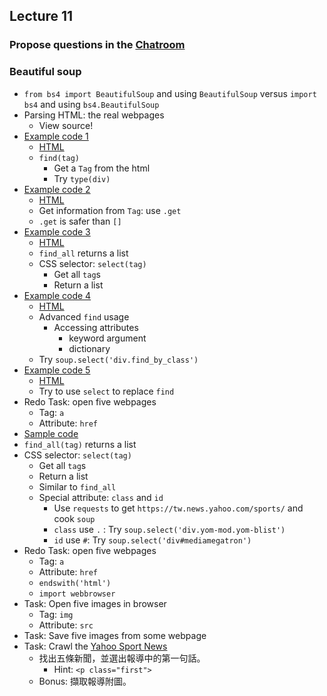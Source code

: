 ## Lecture 11

### Propose questions in the [Chatroom](https://chatroom-mzshieh.c9users.io/)

### Beautiful soup

+   `from bs4 import BeautifulSoup` and using `BeautifulSoup` versus `import bs4` and using `bs4.BeautifulSoup`
+   Parsing HTML: the real webpages
    +   View source!
+   [Example code 1](lec11-1.py)
    +   [HTML](https://mzshieh.github.io/snp2016/html/1.html)
    +   `find(tag)`
        +   Get a `Tag` from the html
        +   Try `type(div)`
+   [Example code 2](lec11-2.py)
    +   [HTML](https://mzshieh.github.io/snp2016/html/2.html)
    +   Get information from `Tag`: use `.get`
    +   `.get` is safer than `[]`
+   [Example code 3](lec11-3.py)
    +   [HTML](https://mzshieh.github.io/snp2016/html/4.html)
    +   `find_all` returns a list
    +   CSS selector: `select(tag)`
        +   Get all `tag`s
        +   Return a list
+   [Example code 4](lec11-4.py)
    +   [HTML](https://mzshieh.github.io/snp2016/html/3.html)
    +   Advanced `find` usage
        +   Accessing attributes
            +   keyword argument
            +   dictionary
    +   Try `soup.select('div.find_by_class')`
+   [Example code 5](lec11-5.py)
    +   [HTML](https://mzshieh.github.io/snp2016/html/5.html)
    +   Try to use `select` to replace `find`
+   Redo Task: open five webpages
    +   Tag: `a`
    +   Attribute: `href`
+   [Sample code](lec11-6.py)
+   `find_all(tag)` returns a list
+   CSS selector: `select(tag)`
    +   Get all `tag`s
    +   Return a list
    +   Similar to `find_all`
    +   Special attribute: `class` and `id`
        +   Use `requests` to get `https://tw.news.yahoo.com/sports/` and cook `soup`
        +   `class` use `.` : Try `soup.select('div.yom-mod.yom-blist')`
        +   `id` use `#`: Try `soup.select('div#mediamegatron')`
+   Redo Task: open five webpages
    +   Tag: `a`
    +   Attribute: `href`
    +   `endswith('html')`
    +   `import webbrowser`
+   Task: Open five images in browser
    +   Tag: `img`
    +   Attribute: `src`
+   Task: Save five images from some webpage
+   Task: Crawl the [Yahoo Sport News](https://tw.news.yahoo.com/sports/)
    +   找出五條新聞，並選出報導中的第一句話。
        +   Hint: `<p class="first">`
    +   Bonus: 擷取報導附圖。
